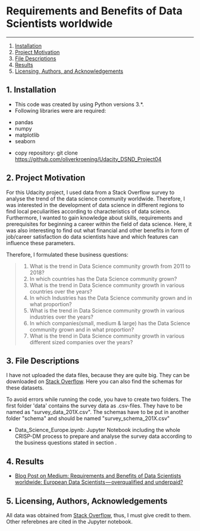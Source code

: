 # Requirements and Benefits of Data Scientists worldwide

--------------------------------------
1. [Installation](#installation)
2. [Project Motivation](#motivation)
3. [File Descriptions](#files)
4. [Results](#results)
5. [Licensing, Authors, and Acknowledgements](#licensing)

## 1. Installation <a name="installation"></a>

- This code was created by using Python versions 3.*.
- Following libraries were are required:

* pandas
* numpy
* matplotlib
* seaborn

- copy repository: git clone https://github.com/oliverkroening/Udacity_DSND_Project04


## 2. Project Motivation <a name="motivation"></a>
For this Udacity project, I used data from a Stack Overflow survey to analyse the trend of the data science community worldwide. Therefore, I was interested in the development of data science in different regions to find local peculiarities according to characteristics of data science. Furthermore, I wanted to gain knowledge about skills, requirements and prerequisites for beginning a career within the field of data science. Here, it was also interesting to find out what financial and other benefits in form of job/career satisfaction do data scientists have and which features can influence these parameters.

Therefore, I formulated these business questions:

> 1. What is the trend in Data Science community growth from 2011 to 2018?  
> 2. In which countries has the Data Science community grown?  
> 3. What is the trend in Data Science community growth in various countries over the years?  
> 4. In which Industries has the Data Science community grown and in what proportion? 
> 5. What is the trend in Data Science community growth in various industries over the years?  
> 6. In which companies(small, medium & large) has the Data Science community grown and in what proportion?
> 7. What is the trend in Data Science community growth in various different sized companies over the years?

## 3. File Descriptions <a name="files"></a>  
I have not uploaded the data files, because they are quite big. They can be downloaded on [Stack Overflow](https://insights.stackoverflow.com/survey). Here you can also find the schemas for these datasets.

To avoid errors while running the code, you have to create two folders. The first folder 'data' contains the survey data as .csv-files. They have to be named as "survey_data_201X.csv". The schemas have to be put in another folder "schema" and should be named "survey_schema_201X.csv"

* Data_Science_Europe.ipynb: Jupyter Notebook including the whole CRISP-DM process to prepare and analyse the survey data according to the business questions stated in section <a name="motivation"></a>.

## 4. Results <a name="results"></a>
* [Blog Post on Medium: Requirements and Benefits of Data Scientists worldwide: European Data Scientists — overqualified and underpaid?](https://medium.com/@oliver.kroening/requirements-and-benefits-of-data-scientists-worldwide-european-data-scientists-overqualified-88a6abb3418f)

## 5. Licensing, Authors, Acknowledgements<a name="licensing"></a>
All data was obtained from [Stack Overflow]((https://insights.stackoverflow.com/survey)), thus, I must give credit to them. Other referebnes are cited in the Jupyter notebook.



